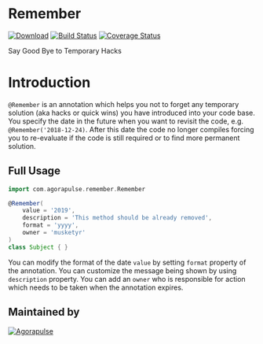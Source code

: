 # Remember

[![Download](https://api.bintray.com/packages/agorapulse/libs/remember/images/download.svg)](https://bintray.com/agorapulse/libs/remember/_latestVersion) [![Build Status](https://travis-ci.org/agorapulse/remember.svg?branch=master)](https://travis-ci.org/agorapulse/remember) [![Coverage Status](https://coveralls.io/repos/github/agorapulse/remember/badge.svg?branch=master)](https://coveralls.io/github/agorapulse/remember?branch=master)

Say Good Bye to Temporary Hacks

# Introduction

`@Remember` is an annotation which helps you not to forget any temporary solution (aka hacks or quick wins)
you have introduced into your code base. You specify the date in the future when you want to revisit the code, e.g. `@Remember('2018-12-24)`.
After this date the code no longer compiles forcing you to re-evaluate if the code is still required or to find
more permanent solution.

## Full Usage

```groovy
import com.agorapulse.remember.Remember

@Remember(
    value = '2019', 
    description = 'This method should be already removed', 
    format = 'yyyy',
    owner = 'musketyr'
)   
class Subject { }
```

You can modify the format of the date `value` by setting `format` property of the annotation.
You can customize the message being shown by using `description` property. You can add an `owner` 
who is responsible for action which needs to be taken when the annotation expires. 

## Maintained by

[![Agorapulse](https://cloud.githubusercontent.com/assets/139017/17053391/4a44735a-5034-11e6-8e72-9f4b7139d7e0.png)](https://www.agorapulse.com/)

